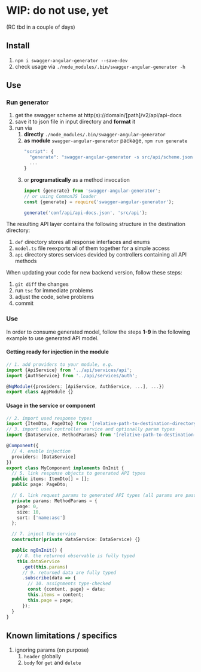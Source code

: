 # WIP: do not use, yet

(RC tbd in a couple of days)

## Install

1. `npm i swagger-angular-generator --save-dev`
1. check usage via `./node_modules/.bin/swagger-angular-generator -h`

## Use

### Run generator

1. get the swagger scheme at http(s)://domain/[path]/v2/api/api-docs
1. save it to json file in input directory and **format** it
1. run via
    1. **directly** `./node_modules/.bin/swagger-angular-generator`
    1. **as module** `swagger-angular-generator` package, `npm run generate`
        ```javascript
        "script": {
          "generate": "swagger-angular-generator -s src/api/scheme.json -d src/api/generated"
          ...
        }
        ```
    1. or **programatically** as a method invocation
        ```typescript
        import {generate} from 'swagger-angular-generator';
        // or using CommonJS loader
        const {generate} = require('swagger-angular-generator');

        generate('conf/api/api-docs.json', 'src/api');
        ```

The resulting API layer contains the following structure in the destination directory:

1. `def` directory stores all response interfaces and enums
1. `model.ts` file reexports all of them together for a simple access
1. `api` directory stores services devided by controllers containing all API methods

When updating your code for new backend version, follow these steps:

1. `git diff` the changes
1. run `tsc` for immediate problems
1. adjust the code, solve problems
1. commit

### Use

In order to consume generated model, follow the steps **1-9** in the following example to use generated API model.

#### Getting ready for injection in the module

```typescript
// 1. add providers to your module, e.g.
import {ApiService} from '../api/services/api';
import {AuthService} from '../api/services/auth';

@NgModule({providers: [ApiService, AuthService, ...], ...})
export class AppModule {}
```

#### Usage in the service or component
```typescript
// 2. import used response types
import {ItemDto, PageDto} from '[relative-path-to-destination-directory]/model';
// 3. import used controller service and optionally param types
import {DataService, MethodParams} from '[relative-path-to-destination-directory]/api/DataService';

@Component({
  // 4. enable injection
  providers: [DataService]
})
export class MyComponent implements OnInit {
  // 5. link response objects to generated API types
  public items: ItemDto[] = [];
  public page: PageDto;

  // 6. link request params to generated API types (all params are passed together in one object)
  private params: MethodParams = {
    page: 0,
    size: 10,
    sort: ['name:asc']
  };

  // 7. inject the service
  constructor(private dataService: DataService) {}

  public ngOnInit() {
    // 8. the returned observable is fully typed
    this.dataService
      .get(this.params)
      // 9. returned data are fully typed
      .subscribe(data => {
        // 10. assignments type-checked
        const {content, page} = data;
        this.items = content;
        this.page = page;
      });
  }
}
```

## Known limitations / specifics

1. ignoring params (on purpose)
    1. `header` globally
    1. `body` for `get` and `delete`
